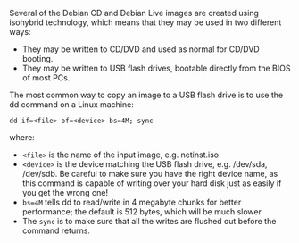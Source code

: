 <!-- title: How do I write a CD image to a USB flash drive? -->

Several of the Debian CD and Debian Live images are created using isohybrid
technology, which means that they may be used in two different ways:

* They may be written to CD/DVD and used as normal for CD/DVD booting.
* They may be written to USB flash drives, bootable directly from the BIOS of
  most PCs.

The most common way to copy an image to a USB flash drive is to use the dd
command on a Linux machine:

    dd if=<file> of=<device> bs=4M; sync

where:

* `<file>` is the name of the input image, e.g. netinst.iso
* `<device>` is the device matching the USB flash drive, e.g. /dev/sda,
  /dev/sdb. Be careful to make sure you have the right device name, as this
  command is capable of writing over your hard disk just as easily if you get
  the wrong one!
* `bs=4M` tells dd to read/write in 4 megabyte chunks for better performance;
  the default is 512 bytes, which will be much slower
* The `sync` is to make sure that all the writes are flushed out before the
  command returns.
